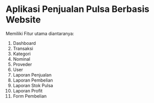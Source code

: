 # Aplikasi Penjualan Pulsa Berbasis Website

Memiliki Fitur utama diantaranya:
1. Dashboard
2. Transaksi
3. Kategori
4. Nominal
5. Proveder
6. User
7. Laporan Penjualan
8. Laporan Pembelian
9. Laporan Stok Pulsa
10. Laporan Profit
11. Form Pembelian
    
